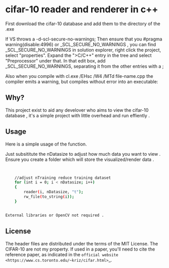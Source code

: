 # cifar-10 reader and renderer in c++

First download the cifar-10 database and add them to the directory of the .exe

If VS throws a -d-scl-secure-no-warnings; 
Then ensure that you #pragma warning(disable:4996) or _SCL_SECURE_NO_WARNINGS , you can find 
_SCL_SECURE_NO_WARNINGS in solution explorer, right click the project, select "properties".
Expand the ">C/C++" entry in the tree and select "Preprocessor" under that. 
In that edit box, add _SCL_SECURE_NO_WARNINGS, separating it from the other entries with a ; 

Also when you compile with cl.exe /EHsc /W4 /MTd file-name.cpp the 
compiler emits a warning, but compiles without error into an executable:

## Why?

This project exist to aid any develover who aims to view the cifar-10 database , 
it's a simple project with little overhead and run effiently .



## Usage

Here is a simple usage of the function.

Just subsititute the nDatasize to adjust how much data you want to view .
Ensure you create a folder which will store the visualized/render data .

```bash


	//adjust nTraining reduce training dataset
	for (int i = 0; i < nDatasize; i++)
	{
		reader(i, nDatasize, "t");
		rw_file(to_string(i));
	}

```
```bash

External libraries or OpenCV not required .

```

## License

The header files are distributed under the terms of the MIT License. The
CIFAR-10 are not my property. If used in a paper, you'll need to cite the reference
paper, as indicated in the `official website <https://www.cs.toronto.edu/~kriz/cifar.html>`_.
